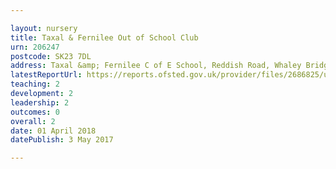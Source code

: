```yaml
---

layout: nursery
title: Taxal & Fernilee Out of School Club
urn: 206247
postcode: SK23 7DL
address: Taxal &amp; Fernilee C of E School, Reddish Road, Whaley Bridge, High Peak, Derbyshire, SK23 7DL
latestReportUrl: https://reports.ofsted.gov.uk/provider/files/2686825/urn/206247.pdf
teaching: 2
development: 2
leadership: 2
outcomes: 0
overall: 2
date: 01 April 2018 
datePublish: 3 May 2017

---
```


